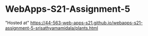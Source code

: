 # WebApps-S21-Assignment-5
"Hosted at"
 https://44-563-web-apps-s21.github.io/webapps-s21-assignment-5-srisathyamamidala/plants.html
 